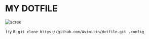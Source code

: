 # MY DOTFILE

![scree](https://i.loli.net/2021/05/18/miEv8joRH74yPTu.png)

Try it: `git clone https://github.com/Avimitin/dotfile.git .config`
